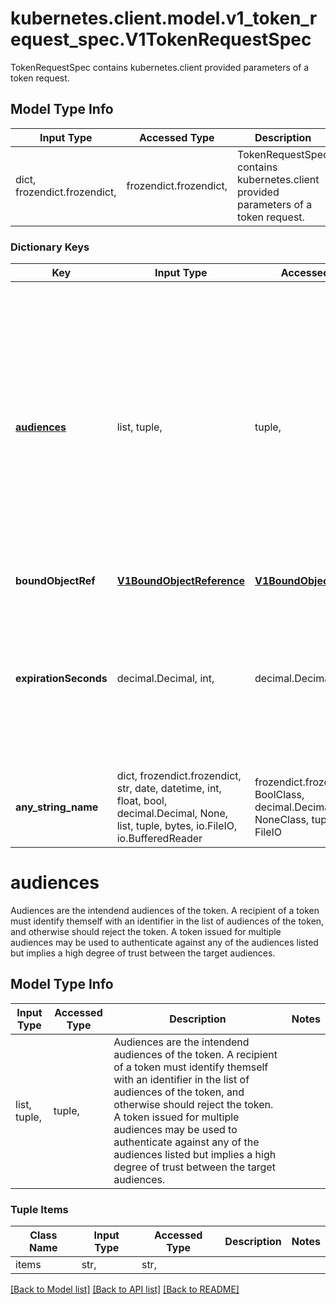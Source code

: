 # kubernetes.client.model.v1_token_request_spec.V1TokenRequestSpec

TokenRequestSpec contains kubernetes.client provided parameters of a token request.

## Model Type Info
Input Type | Accessed Type | Description | Notes
------------ | ------------- | ------------- | -------------
dict, frozendict.frozendict,  | frozendict.frozendict,  | TokenRequestSpec contains kubernetes.client provided parameters of a token request. | 

### Dictionary Keys
Key | Input Type | Accessed Type | Description | Notes
------------ | ------------- | ------------- | ------------- | -------------
**[audiences](#audiences)** | list, tuple,  | tuple,  | Audiences are the intendend audiences of the token. A recipient of a token must identify themself with an identifier in the list of audiences of the token, and otherwise should reject the token. A token issued for multiple audiences may be used to authenticate against any of the audiences listed but implies a high degree of trust between the target audiences. | 
**boundObjectRef** | [**V1BoundObjectReference**](V1BoundObjectReference.md) | [**V1BoundObjectReference**](V1BoundObjectReference.md) |  | [optional] 
**expirationSeconds** | decimal.Decimal, int,  | decimal.Decimal,  | ExpirationSeconds is the requested duration of validity of the request. The token issuer may return a token with a different validity duration so a kubernetes.client needs to check the &#x27;expiration&#x27; field in a response. | [optional] value must be a 64 bit integer
**any_string_name** | dict, frozendict.frozendict, str, date, datetime, int, float, bool, decimal.Decimal, None, list, tuple, bytes, io.FileIO, io.BufferedReader | frozendict.frozendict, str, BoolClass, decimal.Decimal, NoneClass, tuple, bytes, FileIO | any string name can be used but the value must be the correct type | [optional]

# audiences

Audiences are the intendend audiences of the token. A recipient of a token must identify themself with an identifier in the list of audiences of the token, and otherwise should reject the token. A token issued for multiple audiences may be used to authenticate against any of the audiences listed but implies a high degree of trust between the target audiences.

## Model Type Info
Input Type | Accessed Type | Description | Notes
------------ | ------------- | ------------- | -------------
list, tuple,  | tuple,  | Audiences are the intendend audiences of the token. A recipient of a token must identify themself with an identifier in the list of audiences of the token, and otherwise should reject the token. A token issued for multiple audiences may be used to authenticate against any of the audiences listed but implies a high degree of trust between the target audiences. | 

### Tuple Items
Class Name | Input Type | Accessed Type | Description | Notes
------------- | ------------- | ------------- | ------------- | -------------
items | str,  | str,  |  | 

[[Back to Model list]](../../README.md#documentation-for-models) [[Back to API list]](../../README.md#documentation-for-api-endpoints) [[Back to README]](../../README.md)

